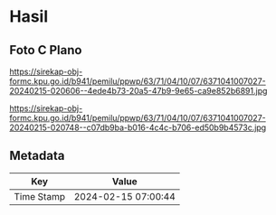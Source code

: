 # Hasil

## Foto C Plano

https://sirekap-obj-formc.kpu.go.id/b941/pemilu/ppwp/63/71/04/10/07/6371041007027-20240215-020606--4ede4b73-20a5-47b9-9e65-ca9e852b6891.jpg

https://sirekap-obj-formc.kpu.go.id/b941/pemilu/ppwp/63/71/04/10/07/6371041007027-20240215-020748--c07db9ba-b016-4c4c-b706-ed50b9b4573c.jpg


## Metadata

| Key        | Value               |
| ---------- | ------------------- |
| Time Stamp | 2024-02-15 07:00:44 |



